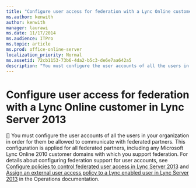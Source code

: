 ```yaml
---
title: "Configure user access for federation with a Lync Online customer in Lync Server 2013"
ms.author: kenwith
author: kenwith
manager: laurawi
ms.date: 11/17/2014
ms.audience: ITPro
ms.topic: article
ms.prod: office-online-server
localization_priority: Normal
ms.assetid: 72cb1153-73b6-4da2-b5c3-de6e7aa642a5
description: "You must configure the user accounts of all the users in your organization in order for them be allowed to communicate with federated partners. This configuration is applied for all federated partners, including any Microsoft Lync Online 2010 customer domains with which you support federation. For details about configuring federation support for user accounts, see Configure policies to control federated user access in Lync Server 2013 and Assign an external user access policy to a Lync enabled user in Lync Server 2013 in the Operations documentation."
---
```


# Configure user access for federation with a Lync Online customer in Lync Server 2013
[]
You must configure the user accounts of all the users in your organization in order for them be allowed to communicate with federated partners. This configuration is applied for all federated partners, including any Microsoft Lync Online 2010 customer domains with which you support federation. For details about configuring federation support for user accounts, see [Configure policies to control federated user access in Lync Server 2013](configure-policies-to-control-federated-user-access.md) and [Assign an external user access policy to a Lync enabled user in Lync Server 2013](assign-an-external-user-access-policy-to-a-lync-enabled-user.md) in the Operations documentation. 
  

